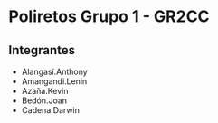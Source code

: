 # Poliretos Grupo 1 - GR2CC

## Integrantes

- Alangasí.Anthony
- Amangandi.Lenin
- Azaña.Kevin
- Bedón.Joan
- Cadena.Darwin
